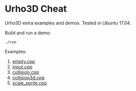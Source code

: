 # Urho3D Cheat

Urho3D extra examples and demos. Tested in Ubuntu 17.04.

Build and run a demo:

    ./run

Examples:

1. [empty.cpp](empty.cpp)
1. [input.cpp](input.cpp)
1. [collision.cpp](collision.cpp)
1. [collision3d.cpp](collision3d.cpp)
1. [scale_sprite.cpp](scale_sprite.cpp)
